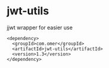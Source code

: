 # jwt-utils
jjwt wrapper for easier use

```
<dependency>
  <groupId>com.omer</groupId>
  <artifactId>jwt-utils</artifactId>
  <version>1.3</version>
</dependency>
```
